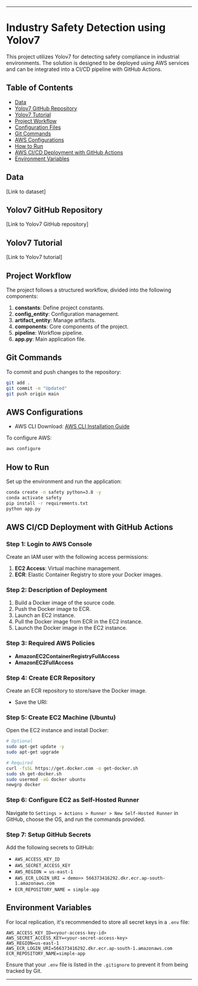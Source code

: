 
---

# Industry Safety Detection using Yolov7

This project utilizes Yolov7 for detecting safety compliance in industrial environments. The solution is designed to be deployed using AWS services and can be integrated into a CI/CD pipeline with GitHub Actions.

## Table of Contents
- [Data](#data)
- [Yolov7 GitHub Repository](#yolov7-github-repository)
- [Yolov7 Tutorial](#yolov7-tutorial)
- [Project Workflow](#project-workflow)
- [Configuration Files](#configuration-files)
- [Git Commands](#git-commands)
- [AWS Configurations](#aws-configurations)
- [How to Run](#how-to-run)
- [AWS CI/CD Deployment with GitHub Actions](#aws-cicd-deployment-with-github-actions)
- [Environment Variables](#environment-variables)

## Data
[Link to dataset]

## Yolov7 GitHub Repository
[Link to Yolov7 GitHub repository]

## Yolov7 Tutorial
[Link to Yolov7 tutorial]

## Project Workflow
The project follows a structured workflow, divided into the following components:
1. **constants**: Define project constants.
2. **config_entity**: Configuration management.
3. **artifact_entity**: Manage artifacts.
4. **components**: Core components of the project.
5. **pipeline**: Workflow pipeline.
6. **app.py**: Main application file.

## Git Commands
To commit and push changes to the repository:

```bash
git add .
git commit -m "Updated"
git push origin main
```

## AWS Configurations
- AWS CLI Download: [AWS CLI Installation Guide](https://docs.aws.amazon.com/cli/latest/userguide/getting-started-install.html)

To configure AWS:

```bash
aws configure
```

## How to Run
Set up the environment and run the application:

```bash
conda create -n safety python=3.8 -y
conda activate safety
pip install -r requirements.txt
python app.py
```

## AWS CI/CD Deployment with GitHub Actions
### Step 1: Login to AWS Console
Create an IAM user with the following access permissions:
1. **EC2 Access**: Virtual machine management.
2. **ECR**: Elastic Container Registry to store your Docker images.

### Step 2: Description of Deployment
1. Build a Docker image of the source code.
2. Push the Docker image to ECR.
3. Launch an EC2 instance.
4. Pull the Docker image from ECR in the EC2 instance.
5. Launch the Docker image in the EC2 instance.

### Step 3: Required AWS Policies
- **AmazonEC2ContainerRegistryFullAccess**
- **AmazonEC2FullAccess**

### Step 4: Create ECR Repository
Create an ECR repository to store/save the Docker image.
- Save the URI: 

### Step 5: Create EC2 Machine (Ubuntu)
Open the EC2 instance and install Docker:

```bash
# Optional
sudo apt-get update -y
sudo apt-get upgrade

# Required
curl -fsSL https://get.docker.com -o get-docker.sh
sudo sh get-docker.sh
sudo usermod -aG docker ubuntu
newgrp docker
```

### Step 6: Configure EC2 as Self-Hosted Runner
Navigate to `Settings > Actions > Runner > New Self-Hosted Runner` in GitHub, choose the OS, and run the commands provided.

### Step 7: Setup GitHub Secrets
Add the following secrets to GitHub:

- `AWS_ACCESS_KEY_ID`
- `AWS_SECRET_ACCESS_KEY`
- `AWS_REGION = us-east-1`
- `AWS_ECR_LOGIN_URI = demo>> 566373416292.dkr.ecr.ap-south-1.amazonaws.com`
- `ECR_REPOSITORY_NAME = simple-app`

## Environment Variables
For local replication, it's recommended to store all secret keys in a `.env` file:

```plaintext
AWS_ACCESS_KEY_ID=<your-access-key-id>
AWS_SECRET_ACCESS_KEY=<your-secret-access-key>
AWS_REGION=us-east-1
AWS_ECR_LOGIN_URI=566373416292.dkr.ecr.ap-south-1.amazonaws.com
ECR_REPOSITORY_NAME=simple-app
```

Ensure that your `.env` file is listed in the `.gitignore` to prevent it from being tracked by Git.

---
